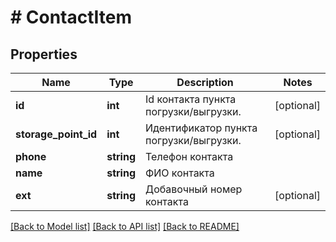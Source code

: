 # # ContactItem

## Properties

Name | Type | Description | Notes
------------ | ------------- | ------------- | -------------
**id** | **int** | Id контакта пункта погрузки/выгрузки. | [optional]
**storage_point_id** | **int** | Идентификатор пункта погрузки/выгрузки. | [optional]
**phone** | **string** | Телефон контакта |
**name** | **string** | ФИО контакта |
**ext** | **string** | Добавочный номер контакта | [optional]

[[Back to Model list]](../../README.md#models) [[Back to API list]](../../README.md#endpoints) [[Back to README]](../../README.md)
